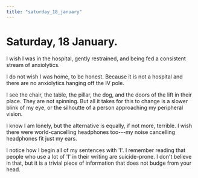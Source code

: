 ```yaml
---
title: "saturday_18_january"
---
```


# Saturday, 18 January.

I wish I was in the hospital, gently restrained, and being fed a
consistent stream of anxiolytics.

I do not wish I was home, to be honest. Because it is not a hospital and
there are no anxiolytics hanging off the IV pole.

I see the chair, the table, the pillar, the dog, and the doors of the
lift in their place. They are not spinning. But all it takes for this to
change is a slower blink of my eye, or the silhoutte of a person
approaching my peripheral vision.

I know I am lonely, but the alternative is equally, if not more,
terrible. I wish there were world-cancelling headphones too---my noise
cancelling headphones fit just my ears.

I notice how I begin all of my sentences with 'I'. I remember reading
that people who use a lot of 'I' in their writing are suicide-prone. I
don't believe in that, but it is a trivial piece of information that
does not budge from your head.
